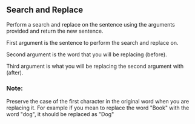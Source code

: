 ## Search and Replace

Perform a search and replace on the sentence using the arguments provided and return the new sentence.

First argument is the sentence to perform the search and replace on.

Second argument is the word that you will be replacing (before).

Third argument is what you will be replacing the second argument with (after).

### Note:

Preserve the case of the first character in the original word when you are replacing it. For example if you mean to replace the word "Book" with the word "dog", it should be replaced as "Dog"